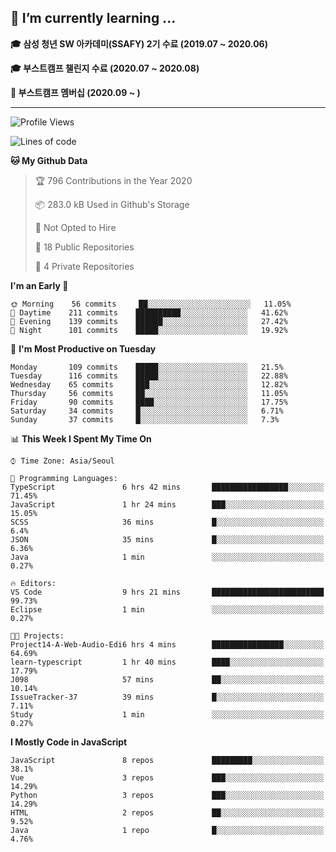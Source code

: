 ## 🌱 I’m currently learning ...

**🎓 삼성 청년 SW 아카데미(SSAFY) 2기 수료 (2019.07 ~ 2020.06)**

**🎓 부스트캠프 챌린지 수료 (2020.07 ~ 2020.08)**

**🏃  부스트캠프 멤버십 (2020.09 ~ )**
 
-----

<!--START_SECTION:waka-->
![Profile Views](http://img.shields.io/badge/Profile%20Views-13-blue)

![Lines of code](https://img.shields.io/badge/From%20Hello%20World%20I%27ve%20Written-34.5%20million%20lines%20of%20code-blue)

**🐱 My Github Data** 

> 🏆 796 Contributions in the Year 2020
 > 
> 📦 283.0 kB Used in Github's Storage 
 > 
> 🚫 Not Opted to Hire
 > 
> 📜 18 Public Repositories
 > 
> 🔑 4 Private Repositories 

**I'm an Early 🐤** 

```text
🌞 Morning    56 commits     ██░░░░░░░░░░░░░░░░░░░░░░░   11.05% 
🌆 Daytime    211 commits    ██████████░░░░░░░░░░░░░░░   41.62% 
🌃 Evening    139 commits    ██████░░░░░░░░░░░░░░░░░░░   27.42% 
🌙 Night      101 commits    █████░░░░░░░░░░░░░░░░░░░░   19.92%

```
📅 **I'm Most Productive on Tuesday** 

```text
Monday       109 commits    █████░░░░░░░░░░░░░░░░░░░░   21.5% 
Tuesday      116 commits    █████░░░░░░░░░░░░░░░░░░░░   22.88% 
Wednesday    65 commits     ███░░░░░░░░░░░░░░░░░░░░░░   12.82% 
Thursday     56 commits     ██░░░░░░░░░░░░░░░░░░░░░░░   11.05% 
Friday       90 commits     ████░░░░░░░░░░░░░░░░░░░░░   17.75% 
Saturday     34 commits     █░░░░░░░░░░░░░░░░░░░░░░░░   6.71% 
Sunday       37 commits     █░░░░░░░░░░░░░░░░░░░░░░░░   7.3%

```


📊 **This Week I Spent My Time On** 

```text
⌚︎ Time Zone: Asia/Seoul

💬 Programming Languages: 
TypeScript               6 hrs 42 mins       █████████████████░░░░░░░░   71.45% 
JavaScript               1 hr 24 mins        ███░░░░░░░░░░░░░░░░░░░░░░   15.05% 
SCSS                     36 mins             █░░░░░░░░░░░░░░░░░░░░░░░░   6.4% 
JSON                     35 mins             █░░░░░░░░░░░░░░░░░░░░░░░░   6.36% 
Java                     1 min               ░░░░░░░░░░░░░░░░░░░░░░░░░   0.27%

🔥 Editors: 
VS Code                  9 hrs 21 mins       █████████████████████████   99.73% 
Eclipse                  1 min               ░░░░░░░░░░░░░░░░░░░░░░░░░   0.27%

🐱‍💻 Projects: 
Project14-A-Web-Audio-Edi6 hrs 4 mins        ████████████████░░░░░░░░░   64.69% 
learn-typescript         1 hr 40 mins        ████░░░░░░░░░░░░░░░░░░░░░   17.79% 
J098                     57 mins             ██░░░░░░░░░░░░░░░░░░░░░░░   10.14% 
IssueTracker-37          39 mins             █░░░░░░░░░░░░░░░░░░░░░░░░   7.11% 
Study                    1 min               ░░░░░░░░░░░░░░░░░░░░░░░░░   0.27%

```

**I Mostly Code in JavaScript** 

```text
JavaScript               8 repos             █████████░░░░░░░░░░░░░░░░   38.1% 
Vue                      3 repos             ███░░░░░░░░░░░░░░░░░░░░░░   14.29% 
Python                   3 repos             ███░░░░░░░░░░░░░░░░░░░░░░   14.29% 
HTML                     2 repos             ██░░░░░░░░░░░░░░░░░░░░░░░   9.52% 
Java                     1 repo              █░░░░░░░░░░░░░░░░░░░░░░░░   4.76%

```



<!--END_SECTION:waka-->
